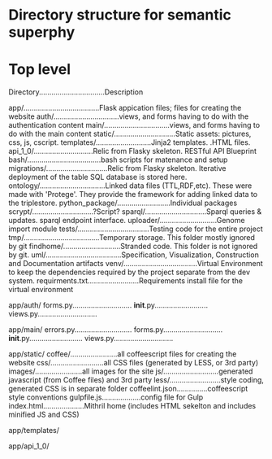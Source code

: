 # Directory structure for semantic superphy


# Top level

Directory................................Description

app/.....................................Flask appication files; files for creating the website
    auth/................................views, and forms having to do with the authentication content
    main/................................views, and forms having to do with the main content
    static/..............................Static assets: pictures, css, js, cscript.
    templates/...........................Jinja2 templates. .HTML files.
    api_1_0/.............................Relic from Flasky skeleton. RESTful API Blueprint
bash/....................................bash scripts for matenance and setup
migrations/..............................Relic from Flasky skeleton. Iterative deployment of the table SQL database is stored here.
ontology/................................Linked data files (TTL,RDF,etc). These were made with 'Protege'. They provide the framework for adding linked data to the triplestore.
python_package/..........................Individual packages 
	scrypt/..............................?Script?
	sparql/..............................Sparql queries & updates. sparql endpoint interface.
	uploader/............................Genome import module
tests/...................................Testing code for the entire project
tmp/.....................................Temporary storage. This folder mostly ignored by git
	findhome/............................Stranded code. This folder is not ignored by git.
uml/.....................................Specification, Visualization, Construction and Documentation artifacts
venv/....................................Virtual Environment to keep the dependencies required by the project separate from the dev system.
	requirments.txt.........................Requirements install file for the virtual environment

app/auth/
	forms.py.............................
	__init__.py..........................
	views.py.............................

app/main/
	errors.py............................
	forms.py.............................
	__init__.py..........................
	views.py.............................

app/static/
    coffee/.......................all coffeescript files for creating the website
    css/..........................all CSS files (generated by LESS, or 3rd party)
    images/.......................all images for the site
    js/...........................generated javascript (from Coffee files) and 3rd party
    less/.........................style coding, generated CSS is in separate folder
    coffeelint.json...............coffeescript style conventions
    gulpfile.js...................config file for Gulp
    index.html....................Mithril home (includes HTML sekelton and includes minified JS and CSS)

app/templates/

app/api_1_0/